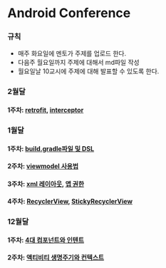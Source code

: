 # Android Conference
### 규칙
- 매주 화요일에 멘토가 주제를 업로드 한다.
- 다음주 월요일까지 주제에 대해서 md파일 작성
- 월요일날 10교시에 주제에 대해 발표할 수 있도록 한다.

### 2월달
#### 1주차: [retrofit](https://github.com/Chanwoo-GithubProject/Android-Conference/blob/main/2%EC%9B%94%EC%B0%A8/retrofit.md), [interceptor](https://github.com/Chanwoo-GithubProject/Android-Conference/blob/main/2%EC%9B%94%EC%B0%A8/interceptor.md)
### 1월달
#### 1주차: [build.gradle파일 및 DSL](https://github.com/Chanwoo-GithubProject/Android-Conference/blob/main/1%EC%9B%94%EC%B0%A8/build.gradle%ED%8C%8C%EC%9D%BC%20%EB%B0%8F%20DSL.md)
#### 2주차: [viewmodel 사용법](https://github.com/Chanwoo-GithubProject/Android-Conference/blob/main/1%EC%9B%94%EC%B0%A8/viewmodel%20%EC%82%AC%EC%9A%A9%EB%B2%95.md)
#### 3주차: [xml 레이아웃](https://github.com/Chanwoo-GithubProject/Android-Conference/blob/main/1%EC%9B%94%EC%B0%A8/xml%20%EB%A0%88%EC%9D%B4%EC%95%84%EC%9B%83.md), [앱 권한](https://github.com/Chanwoo-GithubProject/Android-Conference/blob/main/1%EC%9B%94%EC%B0%A8/%EC%95%B1%20%EA%B6%8C%ED%95%9C.md)
#### 4주차: [RecyclerView](https://github.com/Chanwoo-GithubProject/Android-Conference/blob/main/1%EC%9B%94%EC%B0%A8/RecyclerView.md), [StickyRecyclerView](https://github.com/Chanwoo-GithubProject/Android-Conference/blob/main/1%EC%9B%94%EC%B0%A8/StickyRecyclerView.md)
### 12월달
#### 1주차: [4대 컴포넌트와 인텐트](https://github.com/Chanwoo-GithubProject/Android-Conference/blob/main/12%EC%9B%94%EC%B0%A8/4%EB%8C%80%20%EC%BB%B4%ED%8F%AC%EB%84%8C%ED%8A%B8%EC%99%80%20%EC%9D%B8%ED%85%90%ED%8A%B8.md)
#### 2주차: [액티비티 생명주기와 컨텍스트](https://github.com/Chanwoo-GithubProject/Android-Conference/blob/main/12%EC%9B%94%EC%B0%A8/%EC%95%A1%ED%8B%B0%EB%B9%84%ED%8B%B0%20%EC%83%9D%EB%AA%85%EC%A3%BC%EA%B8%B0%EC%99%80%20%EC%BB%A8%ED%85%8D%EC%8A%A4%ED%8A%B8.md)
